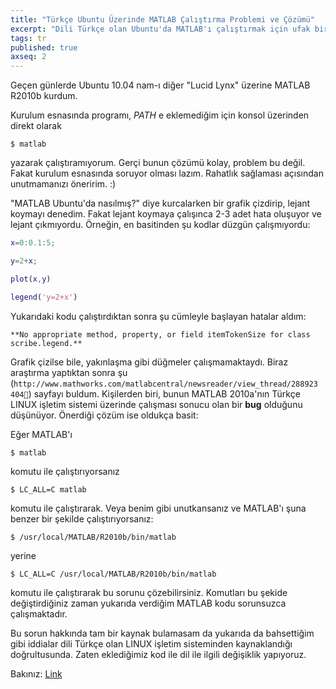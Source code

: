 ```yaml
---
title: "Türkçe Ubuntu Üzerinde MATLAB Çalıştırma Problemi ve Çözümü"
excerpt: "Dili Türkçe olan Ubuntu'da MATLAB'ı çalıştırmak için ufak bir destek gerekebilir."
tags: tr
published: true
axseq: 2
---
```


Geçen günlerde Ubuntu 10.04 nam-ı diğer "Lucid Lynx" üzerine MATLAB R2010b
kurdum.

Kurulum esnasında programı, *PATH* e eklemediğim için konsol üzerinden direkt
olarak

```shell
$ matlab
```

yazarak çalıştıramıyorum. Gerçi bunun çözümü kolay, problem bu değil. Fakat
kurulum esnasında soruyor olması lazım. Rahatlık sağlaması açısından
unutmamanızı öneririm. :)

"MATLAB Ubuntu'da nasılmış?" diye kurcalarken bir grafik çizdirip, lejant
koymayı denedim. Fakat lejant koymaya çalışınca 2-3 adet hata oluşuyor ve lejant
çıkmıyordu. Örneğin, en basitinden şu kodlar düzgün çalışmıyordu:

```matlab
x=0:0.1:5;

y=2+x;

plot(x,y)

legend('y=2+x')
```

Yukarıdaki kodu çalıştırdıktan sonra şu cümleyle başlayan hatalar aldım:

```text
**No appropriate method, property, or field itemTokenSize for class scribe.legend.**
```

Grafik çizilse bile, yakınlaşma gibi düğmeler çalışmamaktaydı. Biraz araştırma
yaptıktan sonra şu
(`http://www.mathworks.com/matlabcentral/newsreader/view_thread/288923` `404🔗`)
sayfayı buldum. Kişilerden biri, bunun MATLAB 2010a'nın Türkçe LINUX işletim
sistemi üzerinde çalışması sonucu olan bir **bug** olduğunu düşünüyor. Önerdiği
çözüm ise oldukça basit:

Eğer MATLAB'ı

```shell
$ matlab
```

komutu ile çalıştırıyorsanız

```shell
$ LC_ALL=C matlab
```

komutu ile çalıştırarak. Veya benim gibi unutkansanız ve MATLAB'ı şuna benzer
bir şekilde çalıştırıyorsanız:

```shell
$ /usr/local/MATLAB/R2010b/bin/matlab
```

yerine

```shell
$ LC_ALL=C /usr/local/MATLAB/R2010b/bin/matlab
```

komutu ile çalıştırarak bu sorunu çözebilirsiniz. Komutları bu şekide
değiştirdiğiniz zaman yukarıda verdiğim MATLAB kodu sorunsuzca çalışmaktadır.

Bu sorun hakkında tam bir kaynak bulamasam da yukarıda da bahsettiğim gibi
iddialar dili Türkçe olan LINUX işletim sisteminden kaynaklandığı doğrultusunda.
Zaten eklediğimiz kod ile dil ile ilgili değişiklik yapıyoruz.

Bakınız:
[Link](http://www.linuxquestions.org/questions/fedora-35/c-locale-and-system-locale-304562/)
